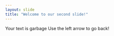 ```yaml
---
layout: slide
title: "Welcome to our second slide!"
---
```

Your text is garbage
Use the left arrow to go back!
